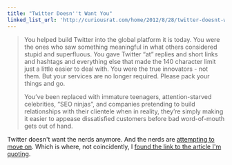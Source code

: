 ```yaml
---
title: "Twitter Doesn''t Want You"
linked_list_url: 'http://curiousrat.com/home/2012/8/28/twitter-doesnt-want-you.html'
---
```

<blockquote><p>
  You helped build Twitter into the global platform it is today. You were the ones who saw something meaningful in what others considered stupid and superfluous. You gave Twitter “at” replies and short links and hashtags and everything else that made the 140 character limit just a little easier to deal with. You were the true innovators - not them. But your services are no longer required. Please pack your things and go.</p>
<p>  You’ve been replaced with immature teenagers, attention-starved celebrities, “SEO ninjas”, and companies pretending to build relationships with their clientele when in reality, they’re simply making it easier to appease dissatisfied customers before bad word-of-mouth gets out of hand.
</p></blockquote>
<p>Twitter doesn't want the nerds anymore. And the nerds are <a href="https://alpha.app.net">attempting to move on</a>. Which is where, not coincidently, I <a href="https://alpha.app.net/moapp/post/219626">found the link to the article I'm quoting</a>.</p>
